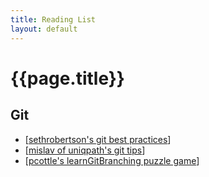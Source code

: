 ```yaml
---
title: Reading List
layout: default
---
```

{{page.title}}
==============

Git
---

* [[sethrobertson's git best practices]]
* [[mislav of uniqpath's git tips]]
* [[pcottle's learnGitBranching puzzle game]]


[pcottle's learnGitBranching puzzle game]: http://pcottle.github.io/learnGitBranching/
[mislav of uniqpath's git tips]: http://mislav.uniqpath.com/2010/07/git-tips/
[sethrobertson's git best practices]: http://sethrobertson.github.com/GitBestPractices/
